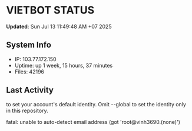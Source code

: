 # VIETBOT STATUS
**Updated**: Sun Jul 13 11:49:48 AM +07 2025

## System Info
- IP: 103.77.172.150
- Uptime: up 1 week, 15 hours, 37 minutes
- Files: 42196

## Last Activity

to set your account's default identity.
Omit --global to set the identity only in this repository.

fatal: unable to auto-detect email address (got 'root@vinh3690.(none)')
